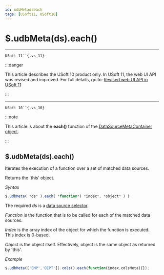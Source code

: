 ```yaml
---
id: udbMetadseach
tags: [USoft11, USoft10]
---
```

# $.udbMeta(ds).each()



----

`USoft 11``{.vs_11}`


:::danger

This article describes the USoft 10 product only.
In USoft 11, the web UI API was revised and improved. For full details, go to:
[Revised web UI API in USoft 11](/docs/Web_and_app_UIs/UDB_udb/Revised_web_UI_API_in_USoft_11.md)

:::

----

`USoft 10``{.vs_10}`


:::note

This article is about the **each()** function of the [DataSourceMetaContainer object](/docs/Web_and_app_UIs/UDB_DataSourceMetaContainer).

:::

## **$.udbMeta(ds).each()**

Iterates the execution of a function over a set of matched data sources.

Returns the 'this' object.

*Syntax*

```js
$.udbMeta( *ds* ).each( *function*( *index*, *object* ) )
```

The required *ds* is a [data source selector](/docs/Web_and_app_UIs/UDB_DataSourceMetaContainer/UDB_DataSourceMetaContainer_object.md).

*Function* is the function that is to be called for each of the matched data sources.

*Index* is the array index of the object for which the function is executed. This index is 0-based.

*Object* is the object itself. Effectively, object is the same object as returned by 'this'.

*Example*

```js
$.udbMeta(['EMP','DEPT']).cols().each(function(index,colsMeta){});
```

 
